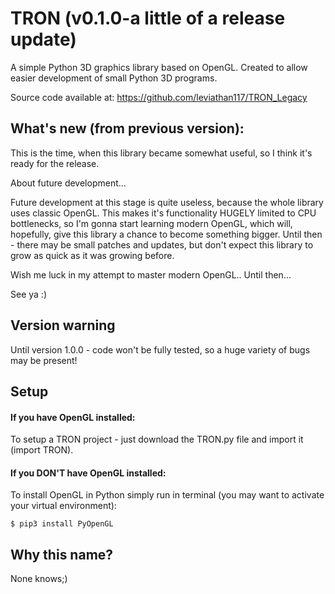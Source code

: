 # TRON (v0.1.0-a little of a release update)
A simple Python 3D graphics library based on OpenGL. Created to allow easier development of small Python 3D programs. 

Source code available at: https://github.com/leviathan117/TRON_Legacy

## What's new (from previous version):
This is the time, when this library became somewhat useful, so I think it's ready for the release.
 
About future development... 

Future development at this stage is quite useless, because the whole library uses classic OpenGL. This makes it's functionality HUGELY limited to CPU bottlenecks, so I'm gonna start learning modern OpenGL, which will, hopefully, give this library a chance to become something bigger. Until then - there may be small patches and updates, but don't expect this library to grow as quick as it was growing before.

Wish me luck in my attempt to master modern OpenGL.. Until then...

See ya :) 

## Version warning
Until version 1.0.0 - code won't be fully tested, so a huge variety of bugs may be present!

## Setup
#### If you have OpenGL installed:

To setup a TRON project - just download the TRON.py file and import it (import TRON).

#### If you DON'T have OpenGL installed:

To install OpenGL in Python simply run in terminal (you may want to activate your virtual environment):

    $ pip3 install PyOpenGL

## Why this name?
None knows;)
